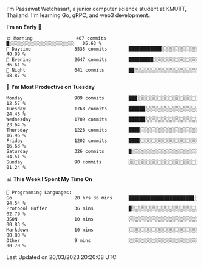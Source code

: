 
I'm Passawat Wetchasart, a junior computer science student at KMUTT, Thailand. I'm learning Go, gRPC, and web3 development.



<!--START_SECTION:waka-->
**I'm an Early 🐤** 

```text
🌞 Morning                407 commits         █░░░░░░░░░░░░░░░░░░░░░░░░   05.63 % 
🌆 Daytime                3535 commits        ████████████░░░░░░░░░░░░░   48.89 % 
🌃 Evening                2647 commits        █████████░░░░░░░░░░░░░░░░   36.61 % 
🌙 Night                  641 commits         ██░░░░░░░░░░░░░░░░░░░░░░░   08.87 % 
```
📅 **I'm Most Productive on Tuesday** 

```text
Monday                   909 commits         ███░░░░░░░░░░░░░░░░░░░░░░   12.57 % 
Tuesday                  1768 commits        ██████░░░░░░░░░░░░░░░░░░░   24.45 % 
Wednesday                1709 commits        ██████░░░░░░░░░░░░░░░░░░░   23.64 % 
Thursday                 1226 commits        ████░░░░░░░░░░░░░░░░░░░░░   16.96 % 
Friday                   1202 commits        ████░░░░░░░░░░░░░░░░░░░░░   16.63 % 
Saturday                 326 commits         █░░░░░░░░░░░░░░░░░░░░░░░░   04.51 % 
Sunday                   90 commits          ░░░░░░░░░░░░░░░░░░░░░░░░░   01.24 % 
```


📊 **This Week I Spent My Time On** 

```text
💬 Programming Languages: 
Go                       20 hrs 36 mins      ████████████████████████░   94.54 % 
Protocol Buffer          36 mins             █░░░░░░░░░░░░░░░░░░░░░░░░   02.79 % 
JSON                     10 mins             ░░░░░░░░░░░░░░░░░░░░░░░░░   00.83 % 
Markdown                 10 mins             ░░░░░░░░░░░░░░░░░░░░░░░░░   00.80 % 
Other                    9 mins              ░░░░░░░░░░░░░░░░░░░░░░░░░   00.70 % 
```


 Last Updated on 20/03/2023 20:20:08 UTC
<!--END_SECTION:waka-->

<!--
**markpassawat/markpassawat** is a ✨ _special_ ✨ repository because its `README.md` (this file) appears on your GitHub profile.

Here are some ideas to get you started:

- 🔭 I’m currently working on ...
- 🌱 I’m currently learning ...
- 👯 I’m looking to collaborate on ...
- 🤔 I’m looking for help with ...
- 💬 Ask me about ...
- 📫 How to reach me: ...
- 😄 Pronouns: He/Him
- ⚡ Fun fact: ...
-->
